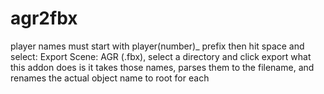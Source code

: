 # agr2fbx

player names must start with player(number)_ prefix
then hit space and select: Export Scene: AGR (.fbx), select a directory and click export 
what this addon does is it takes those names, parses them to the filename, and renames the actual object name to root for each
